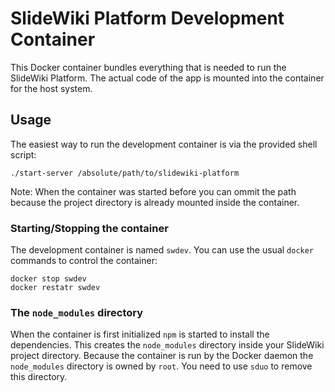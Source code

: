 # SlideWiki Platform Development Container
This Docker container bundles everything that is needed to run the SlideWiki Platform. The actual code of the app is mounted into the container for the host system.

## Usage
The easiest way to run the development container is via the provided shell script:
```
./start-server /absolute/path/to/slidewiki-platform
```
Note: When the container was started before you can ommit the path because the project directory is already mounted inside the container.

### Starting/Stopping the container
The development container is named `swdev`. You can use the usual `docker` commands to control the container:
```
docker stop swdev
docker restatr swdev
```

### The `node_modules` directory
When the container is first initialized `npm` is started to install the dependencies. This creates the `node_modules` directory inside your SlideWiki project directory. Because the container is run by the Docker daemon the `node_modules` directory is owned by `root`. You need to use `sduo` to remove this directory. 
